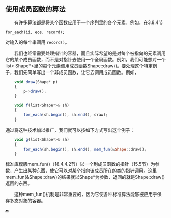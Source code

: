 ## 使用成员函数的算法

  有许多算法都是将某个函数应用于一个序列里的各个元素。例如，在3.8.4节

```
for_each(ii, eos, record);
```

对输入的每个串调用 `record()`。

  我们也经常需要处理指针的容器，而且实际希望的是对每个被指向的元素调用它的某个成员函数，而不是对指针去使用一个全局函数。例如，我们可能想对一个list&lt; Shape\*&gt;里的每个元素调用成员函数Shape::draw\(\)。要处理这个特定例子，我们先简单写出一个非成员函数，让它去调用成员函数。例如，

```javascript
    void draw(Shape* p)
    {
        p->draw();
    }

    void f(list<Shape*>& sh)
    {
        for_each(sh.begin(), sh.end(), draw);
    }
```

通过将这种技术加以推广，我们就可以按如下方式写出这个例子：

```javascript
    void g(list<Shape*>& sh)
    {
        for_each(sh.begin(), sh.end(), mem_fun(&Shape::draw));
    }
```

标准库模版mem\_fun\(\)（18.4.4.2节）以一个到成员函数的指针（15.5节）为参数，产生出某种东西，使它可以对某个指向该成员所在的类的指针调用。这里mem\_fun\(&Shape::draw\)的结果就以Shape\*为参数，返回的就是Shape::draw\(\)返回的东西。

  这种mem\_fun\(\)机制是非常重要的，因为它使各种标准算法能够被应用于保存多态对象的容器。

🔚

